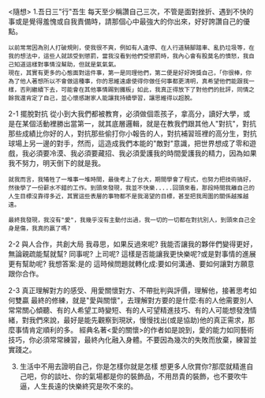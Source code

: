<隨想>
1.吾日三"行"吾生
    每天至少稱讚自己三次，不管是面對挫折、遇到不快的事或是覺得羞愧或自我責備時，請那個心中最強大的你出來，好好誇讚自己的優點。

    以前常常因為別人打破規則，使我很不爽，例如有人違停、在人行道騎腳踏車、亂扔垃圾等，在我的想法中，這些人就該受到懲罰，當我沒看到他們受懲罰時，我內心會有股莫名的憤怒，我自己知道這樣對事情沒幫助，但就是氣氣氣。
    現在，其實有更多的心態面對這件事，第一是同理他們，第二便是好好誇獎自己，「你很棒，你為了他人著想所以不會做這種事，你的思維遠慮使得你做任何事都更清明，真希望他們能跟我一樣，否則繼續下去，可能會在其他事情踢到鐵板」如此，我真正得放下了對他們的批評，同情之餘我還肯定了自己，並心懷感謝家人能讓我持續學習，讓思維得以超脫。

2-1 擺脫對抗
    從小到大我們都被教育，必須做個乖孩子，拿高分，讀好大學，或是在某個活動裡勝出當第一，就其底層邏輯，就是在教我們跟其他人"對抗"，對抗那些成績比你好的人，對抗那些偷打你小報告的人，對抗補習班裡的高分生，對抗球場上另一邊的對手，然而，這造成我們本能的"敵對"意識，把世界想成了零和遊戲，我必須要冷漠、我必須要藏招、我必須愛護我的時間愛護我的精力，因為如果我不努力，明天倒下的就是我。

    就我而言，我犧牲了一堆事一堆時間，最後考上了台大，期間學會了程式，也努力把技術搞好，然後學了一份薪水不錯的工作。到頭來發現，我並不快樂.....回頭來看，那段時間我離自己的人生目標沒靠得多近，其實這些表層的事物都不是我渴望的目標，甚至把我周圍的關係越推越遠。

    最終我發現，我沒有"愛"，我幾乎沒有主動付出過，我一切的一切都在對抗別人，到頭來自己全身是傷，我真的贏了嗎?

2-2 與人合作，共創大局
    我尋思，如果反過來呢? 我能否讓我的夥伴們變得更好，無論親疏能幫就幫? 同事呢? 上司呢?
    這樣是否能讓我更快樂呢?或是對事情的進展更有幫助呢?
    我想答案:是的
    這時候問題就轉化成:要如何溝通、要如何讓對方願意跟你合作。

2-3 真正理解對方的感受、用愛關懷對方、不帶批判與評價，理解他，接著思考如何雙贏
    最終的修練，就是"愛與關懷"，去理解對方要的是什麼:有的人他需要別人常常關心傾聽、有的人希望工時變短、有的人可望精進技巧、有的人可能想發洩情緒，對我們來說，最好是能先觀察到現狀，慢慢找出(或是協助)他的真正需求，那麼事情肯定順利的多。
    經典名著<愛的關懷>的作者如是說到，愛的能力如同藝術技巧，你必須常常練習，最終內化融入身體。不要因為幾次的失敗而放棄，練習並實踐之。

3. 生活中不用去證明自己，你是怎樣你就是怎樣
      想更多人欣賞你?那麼就精進自己吧，你的談吐、你的氣場都是你的裝飾品，不用昂貴的裝飾，也不要吹牛逼，人生長遠的快樂終究是吹不來的。


